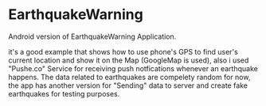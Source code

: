 # EarthquakeWarning
Android version of EarthquakeWarning Application.

it's a good example that shows how to use phone's GPS to find user's current location and show it on the Map (GoogleMap is used), also i used "Pushe.co" Service for receiving push notfications whenever an earthquake happens. The data related to earthquakes are compelety random for now, the app has another version for "Sending" data to server and create fake earthquakes for testing purposes.
